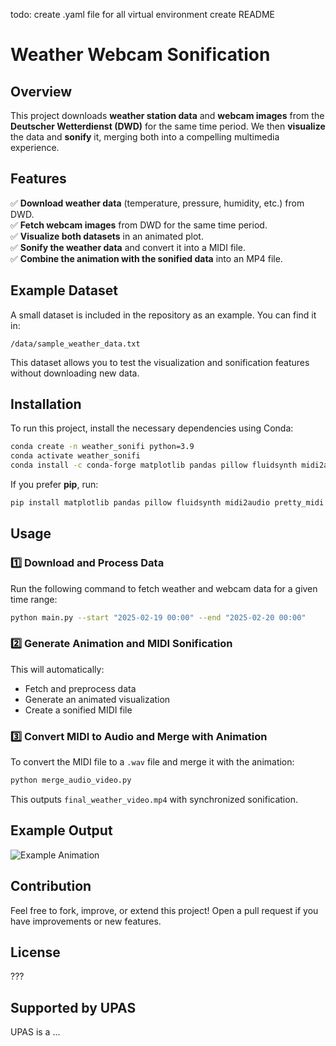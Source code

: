 

todo:
create .yaml file for all virtual environment
create README

# Weather Webcam Sonification

## Overview
This project downloads **weather station data** and **webcam images** from the **Deutscher Wetterdienst (DWD)** for the same time period. We then **visualize** the data and **sonify** it, merging both into a compelling multimedia experience.

## Features
✅ **Download weather data** (temperature, pressure, humidity, etc.) from DWD.  
✅ **Fetch webcam images** from DWD for the same time period.  
✅ **Visualize both datasets** in an animated plot.  
✅ **Sonify the weather data** and convert it into a MIDI file.  
✅ **Combine the animation with the sonified data** into an MP4 file.  

## Example Dataset
A small dataset is included in the repository as an example. You can find it in:
```
/data/sample_weather_data.txt
```
This dataset allows you to test the visualization and sonification features without downloading new data.

## Installation
To run this project, install the necessary dependencies using Conda:
```sh
conda create -n weather_sonifi python=3.9
conda activate weather_sonifi
conda install -c conda-forge matplotlib pandas pillow fluidsynth midi2audio
```
If you prefer **pip**, run:
```sh
pip install matplotlib pandas pillow fluidsynth midi2audio pretty_midi
```

## Usage
### **1️⃣ Download and Process Data**
Run the following command to fetch weather and webcam data for a given time range:
```sh
python main.py --start "2025-02-19 00:00" --end "2025-02-20 00:00"
```

### **2️⃣ Generate Animation and MIDI Sonification**
This will automatically:
- Fetch and preprocess data
- Generate an animated visualization
- Create a sonified MIDI file

### **3️⃣ Convert MIDI to Audio and Merge with Animation**
To convert the MIDI file to a `.wav` file and merge it with the animation:
```sh
python merge_audio_video.py
```
This outputs `final_weather_video.mp4` with synchronized sonification.

## Example Output
![Example Animation](assets/example_animation.gif)

## Contribution
Feel free to fork, improve, or extend this project! Open a pull request if you have improvements or new features.

## License
???

## Supported by UPAS
UPAS is a ...

